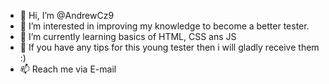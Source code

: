- 👋 Hi, I’m @AndrewCz9
- 👀 I’m interested in improving my knowledge to become a better tester.
- 🌱 I’m currently learning basics of HTML, CSS ans JS
- 💞️ If you have any tips for this young tester then i will gladly receive them :)
- 📫 Reach me via E-mail

<!---
AndrewCz9/AndrewCz9 is a ✨ special ✨ repository because its `README.md` (this file) appears on your GitHub profile.
You can click the Preview link to take a look at your changes.
--->
